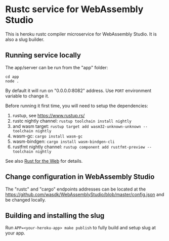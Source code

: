 # Rustc service for WebAssembly Studio

This is heroku rustc compiler microservice for WebAssembly Studio. It is also a slug builder.

## Running service locally

The app/server can be run from the "app" folder:

```
cd app
node .
```

By default it will run on "0.0.0.0:8082" address. Use `PORT` environment variable to change it.

Before running it first time, you will need to setup the dependencies:

1. rustup, see https://www.rustup.rs/
2. rustc nightly channel: `rustup toolchain install nightly`
3. and wasm target: `rustup target add wasm32-unknown-unknown --toolchain nightly`
4. wasm-gc: `cargo install wasm-gc`
5. wasm-bindgen: `cargo install wasm-bindgen-cli`
6. rustfmt nightly channel: `rustup component add rustfmt-preview --toolchain nightly`

See also [Rust for the Web](https://www.hellorust.com/setup/wasm-target/) for details.

## Change configuration in WebAssembly Studio

The "rustc" and  "cargo" endpoints addresses can be located at the https://github.com/wasdk/WebAssemblyStudio/blob/master/config.json and be changed locally.

## Building and installing the slug

Run `APP=<your-heroku-app> make publish` to fully build and setup slug at your app.
